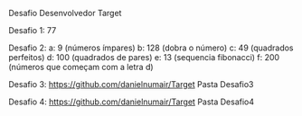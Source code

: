Desafio Desenvolvedor Target

Desafio 1: 77

Desafio 2:
a: 9 (números ímpares)
b: 128 (dobra o número)
c: 49 (quadrados perfeitos)
d: 100 (quadrados de pares)
e: 13 (sequencia fibonacci)
f: 200 (números que começam com a letra d)

Desafio 3:
https://github.com/danielnumair/Target
Pasta Desafio3

Desafio 4:
https://github.com/danielnumair/Target
Pasta Desafio4
